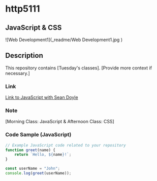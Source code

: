 # http5111

## JavaScript & CSS

![Web Development1](_readme/Web Development1.jpg )


## Description
This repository contains [Tuesday's classes]. [Provide more context if necessary.]

### Link
[Link to JavaScript with Sean Doyle](https://seandoyle.dev/)

### Note
[Morning Class: JavaScript & Afternoon Class: CSS]


### Code Sample (JavaScript)
```javascript
// Example JavaScript code related to your repository
function greet(name) {
    return `Hello, ${name}!`;
}

const userName = "John";
console.log(greet(userName));
